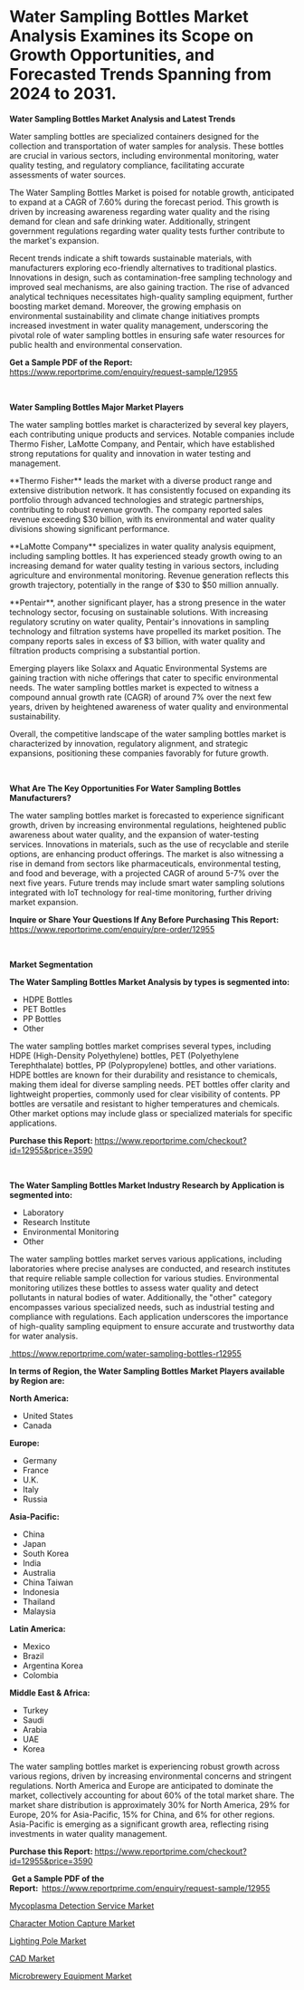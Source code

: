 <p><h1>Water Sampling Bottles Market Analysis Examines its Scope on Growth Opportunities, and Forecasted Trends Spanning from 2024 to 2031.</h1></p><p><strong>Water Sampling Bottles Market Analysis and Latest Trends</strong></p>
<p><p>Water sampling bottles are specialized containers designed for the collection and transportation of water samples for analysis. These bottles are crucial in various sectors, including environmental monitoring, water quality testing, and regulatory compliance, facilitating accurate assessments of water sources.</p><p>The Water Sampling Bottles Market is poised for notable growth, anticipated to expand at a CAGR of 7.60% during the forecast period. This growth is driven by increasing awareness regarding water quality and the rising demand for clean and safe drinking water. Additionally, stringent government regulations regarding water quality tests further contribute to the market's expansion.</p><p>Recent trends indicate a shift towards sustainable materials, with manufacturers exploring eco-friendly alternatives to traditional plastics. Innovations in design, such as contamination-free sampling technology and improved seal mechanisms, are also gaining traction. The rise of advanced analytical techniques necessitates high-quality sampling equipment, further boosting market demand. Moreover, the growing emphasis on environmental sustainability and climate change initiatives prompts increased investment in water quality management, underscoring the pivotal role of water sampling bottles in ensuring safe water resources for public health and environmental conservation.</p></p>
<p><strong>Get a Sample PDF of the Report:&nbsp;</strong> <a href="https://www.reportprime.com/enquiry/request-sample/12955?utm_campaign=16&utm_medium=2&utm_source=Github&utm_content=ia&utm_term=25112024&utm_id=water-sampling-bottles">https://www.reportprime.com/enquiry/request-sample/12955</a></p>
<p>&nbsp;</p>
<p><strong>Water Sampling Bottles Major Market Players</strong></p>
<p><p>The water sampling bottles market is characterized by several key players, each contributing unique products and services. Notable companies include Thermo Fisher, LaMotte Company, and Pentair, which have established strong reputations for quality and innovation in water testing and management.</p><p>**Thermo Fisher** leads the market with a diverse product range and extensive distribution network. It has consistently focused on expanding its portfolio through advanced technologies and strategic partnerships, contributing to robust revenue growth. The company reported sales revenue exceeding $30 billion, with its environmental and water quality divisions showing significant performance.</p><p>**LaMotte Company** specializes in water quality analysis equipment, including sampling bottles. It has experienced steady growth owing to an increasing demand for water quality testing in various sectors, including agriculture and environmental monitoring. Revenue generation reflects this growth trajectory, potentially in the range of $30 to $50 million annually.</p><p>**Pentair**, another significant player, has a strong presence in the water technology sector, focusing on sustainable solutions. With increasing regulatory scrutiny on water quality, Pentair's innovations in sampling technology and filtration systems have propelled its market position. The company reports sales in excess of $3 billion, with water quality and filtration products comprising a substantial portion.</p><p>Emerging players like Solaxx and Aquatic Environmental Systems are gaining traction with niche offerings that cater to specific environmental needs. The water sampling bottles market is expected to witness a compound annual growth rate (CAGR) of around 7% over the next few years, driven by heightened awareness of water quality and environmental sustainability.</p><p>Overall, the competitive landscape of the water sampling bottles market is characterized by innovation, regulatory alignment, and strategic expansions, positioning these companies favorably for future growth.</p></p>
<p>&nbsp;</p>
<p><strong>What Are The Key Opportunities For Water Sampling Bottles Manufacturers?</strong></p>
<p><p>The water sampling bottles market is forecasted to experience significant growth, driven by increasing environmental regulations, heightened public awareness about water quality, and the expansion of water-testing services. Innovations in materials, such as the use of recyclable and sterile options, are enhancing product offerings. The market is also witnessing a rise in demand from sectors like pharmaceuticals, environmental testing, and food and beverage, with a projected CAGR of around 5-7% over the next five years. Future trends may include smart water sampling solutions integrated with IoT technology for real-time monitoring, further driving market expansion.</p></p>
<p><strong>Inquire or Share Your Questions If Any Before Purchasing This Report:</strong> <a href="https://www.reportprime.com/enquiry/pre-order/12955?utm_campaign=16&utm_medium=2&utm_source=Github&utm_content=ia&utm_term=25112024&utm_id=water-sampling-bottles">https://www.reportprime.com/enquiry/pre-order/12955</a></p>
<p>&nbsp;</p>
<p><strong>Market Segmentation</strong></p>
<p><strong>The Water Sampling Bottles Market Analysis by types is segmented into:</strong></p>
<p><ul><li>HDPE Bottles</li><li>PET Bottles</li><li>PP Bottles</li><li>Other</li></ul></p>
<p><p>The water sampling bottles market comprises several types, including HDPE (High-Density Polyethylene) bottles, PET (Polyethylene Terephthalate) bottles, PP (Polypropylene) bottles, and other variations. HDPE bottles are known for their durability and resistance to chemicals, making them ideal for diverse sampling needs. PET bottles offer clarity and lightweight properties, commonly used for clear visibility of contents. PP bottles are versatile and resistant to higher temperatures and chemicals. Other market options may include glass or specialized materials for specific applications.</p></p>
<p><strong>Purchase this Report:&nbsp;</strong><a href="https://www.reportprime.com/checkout?id=12955&price=3590&utm_campaign=16&utm_medium=2&utm_source=Github&utm_content=ia&utm_term=25112024&utm_id=water-sampling-bottles">https://www.reportprime.com/checkout?id=12955&price=3590</a></p>
<p>&nbsp;</p>
<p><strong>The Water Sampling Bottles Market Industry Research by Application is segmented into:</strong></p>
<p><ul><li>Laboratory</li><li>Research Institute</li><li>Environmental Monitoring</li><li>Other</li></ul></p>
<p><p>The water sampling bottles market serves various applications, including laboratories where precise analyses are conducted, and research institutes that require reliable sample collection for various studies. Environmental monitoring utilizes these bottles to assess water quality and detect pollutants in natural bodies of water. Additionally, the "other" category encompasses various specialized needs, such as industrial testing and compliance with regulations. Each application underscores the importance of high-quality sampling equipment to ensure accurate and trustworthy data for water analysis.</p></p>
<p><a href="https://www.reportprime.com/water-sampling-bottles-r12955?utm_campaign=16&utm_medium=2&utm_source=Github&utm_content=ia&utm_term=25112024&utm_id=water-sampling-bottles">&nbsp;https://www.reportprime.com/water-sampling-bottles-r12955</a></p>
<p><strong>In terms of Region, the Water Sampling Bottles Market Players available by Region are:</strong></p>
<p>
    <p> <strong> North America: </strong>
        <ul>
            <li>United States</li>
            <li>Canada</li>
        </ul>
        </p> 
    <p> <strong> Europe: </strong>
        <ul>
            <li>Germany</li>
            <li>France</li>
            <li>U.K.</li>
            <li>Italy</li>
            <li>Russia</li>
        </ul>
        </p> 
    <p> <strong> Asia-Pacific: </strong>
        <ul>
            <li>China</li>
            <li>Japan</li>
            <li>South Korea</li>
            <li>India</li>
            <li>Australia</li>
            <li>China Taiwan</li>
            <li>Indonesia</li>
            <li>Thailand</li>
            <li>Malaysia</li>
        </ul>
        </p> 
    <p> <strong> Latin America: </strong>
        <ul>
            <li>Mexico</li>
            <li>Brazil</li>
            <li>Argentina Korea</li>
            <li>Colombia</li>
        </ul>
        </p> 
    <p> <strong> Middle East & Africa: </strong>
        <ul>
            <li>Turkey</li>
            <li>Saudi</li>
            <li>Arabia</li>
            <li>UAE</li>
            <li>Korea</li>
        </ul>
    </p>
    </p>
<p><p>The water sampling bottles market is experiencing robust growth across various regions, driven by increasing environmental concerns and stringent regulations. North America and Europe are anticipated to dominate the market, collectively accounting for about 60% of the total market share. The market share distribution is approximately 30% for North America, 29% for Europe, 20% for Asia-Pacific, 15% for China, and 6% for other regions. Asia-Pacific is emerging as a significant growth area, reflecting rising investments in water quality management.</p></p>
<p><strong>Purchase this Report: </strong><a href="https://www.reportprime.com/checkout?id=12955&price=3590&utm_campaign=16&utm_medium=2&utm_source=Github&utm_content=ia&utm_term=25112024&utm_id=water-sampling-bottles">https://www.reportprime.com/checkout?id=12955&price=3590</a></p>
<p>&nbsp;<strong>Get a Sample PDF of the Report:&nbsp;&nbsp;</strong><a href="https://www.reportprime.com/enquiry/request-sample/12955?utm_campaign=16&utm_medium=2&utm_source=Github&utm_content=ia&utm_term=25112024&utm_id=water-sampling-bottles">https://www.reportprime.com/enquiry/request-sample/12955</a></p>
<p><strong></strong></p>
<p><p><a href="https://issuu.com/reportprime-2/docs/mycoplasma-detection-service-market_1a0d8255c74fa3?utm_campaign=16&utm_medium=2&utm_source=Github&utm_content=ia&utm_term=25112024&utm_id=water-sampling-bottles">Mycoplasma Detection Service Market</a></p><p><a href="https://issuu.com/reportprime-2/docs/character-motion-capture-market-siz_15fd0503163327?utm_campaign=16&utm_medium=2&utm_source=Github&utm_content=ia&utm_term=25112024&utm_id=water-sampling-bottles">Character Motion Capture Market</a></p><p><a href="https://github.com/YashRP12/Market-Research-Report-List-6/blob/main/lighting-pole-market.md?utm_campaign=16&utm_medium=2&utm_source=Github&utm_content=ia&utm_term=25112024&utm_id=water-sampling-bottles">Lighting Pole Market</a></p><p><a href="https://www.linkedin.com/pulse/cad-market-transformation-comparative-analysis-2024-2031-biprc?utm_campaign=16&utm_medium=2&utm_source=Github&utm_content=ia&utm_term=25112024&utm_id=water-sampling-bottles">CAD Market</a></p><p><a href="https://github.com/JosephineMcguire65/Market-Research-Report-List-1/blob/main/microbrewery-equipment-market.md?utm_campaign=16&utm_medium=2&utm_source=Github&utm_content=ia&utm_term=25112024&utm_id=water-sampling-bottles">Microbrewery Equipment Market</a></p></p>
